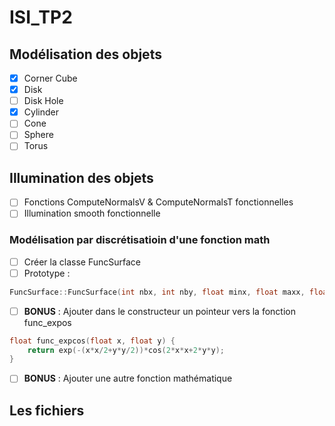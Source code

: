 # ISI_TP2

## Modélisation des objets 

- [x] Corner Cube
- [x] Disk
- [ ] Disk Hole
- [x] Cylinder
- [ ] Cone
- [ ] Sphere
- [ ] Torus

## Illumination des objets

- [ ] Fonctions ComputeNormalsV & ComputeNormalsT fonctionnelles
- [ ] Illumination smooth fonctionnelle

### Modélisation par discrétisatioin d'une fonction math

- [ ] Créer la classe FuncSurface
- [ ] Prototype : 

```c++
FuncSurface::FuncSurface(int nbx, int nby, float minx, float maxx, float miny, float maxy);
```

- [ ] **BONUS** : Ajouter dans le constructeur un pointeur vers la fonction func_expos

```c++
float func_expcos(float x, float y) {
    return exp(-(x*x/2+y*y/2))*cos(2*x*x+2*y*y);
}
```

- [ ] **BONUS** : Ajouter une autre fonction mathématique

## Les fichiers